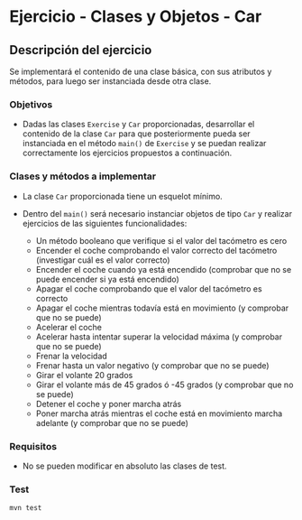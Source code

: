 # Ejercicio - Clases y Objetos - Car
## Descripción del ejercicio
Se implementará el contenido de una clase básica, con sus atributos y métodos, para luego ser instanciada desde otra clase.

### Objetivos
* Dadas las clases ``Exercise`` y ``Car`` proporcionadas, desarrollar el contenido de la clase ``Car`` para que posteriormente pueda
  ser instanciada en el método ``main()`` de ``Exercise`` y se puedan realizar correctamente los ejercicios propuestos a continuación.

### Clases y métodos a implementar
* La clase ``Car`` proporcionada tiene un esquelot mínimo.

* Dentro del ``main()`` será necesario instanciar objetos de tipo ``Car`` y realizar ejercicios de las siguientes funcionalidades:
  * Un método booleano que verifique si el valor del tacómetro es cero
  * Encender el coche comprobando el valor correcto del tacómetro (investigar cuál es el valor correcto)
  * Encender el coche cuando ya está encendido (comprobar que no se puede encender si ya está encendido)
  * Apagar el coche comprobando que el valor del tacómetro es correcto
  * Apagar el coche mientras todavía está en movimiento (y comprobar que no se puede)
  * Acelerar el coche
  * Acelerar hasta intentar superar la velocidad máxima (y comprobar que no se puede)
  * Frenar la velocidad
  * Frenar hasta un valor negativo (y comprobar que no se puede)
  * Girar el volante 20 grados
  * Girar el volante más de 45 grados ó -45 grados (y comprobar que no se puede)
  * Detener el coche y poner marcha atrás
  * Poner marcha atrás mientras el coche está en movimiento marcha adelante (y comprobar que no se puede)


### Requisitos
* No se pueden modificar en absoluto las clases de test.

### Test

```
mvn test
```
